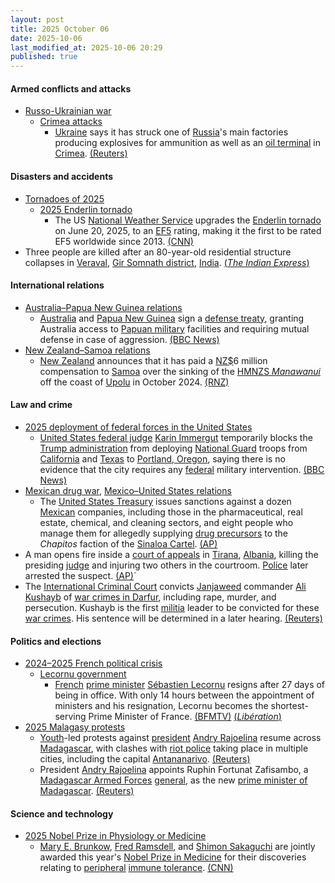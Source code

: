 ```yaml
---
layout: post
title: 2025 October 06
date: 2025-10-06
last_modified_at: 2025-10-06 20:29
published: true
---
```



#### Armed conflicts and attacks

* [Russo-Ukrainian war](https://en.wikipedia.org/wiki/Russo-Ukrainian_war_%282022%E2%80%93present%29 "Russo-Ukrainian war (2022–present)")
  * [Crimea attacks](https://en.wikipedia.org/wiki/Crimea_attacks_%282022%E2%80%93present%29 "Crimea attacks (2022–present)")
    * [Ukraine](https://en.wikipedia.org/wiki/Armed_Forces_of_Ukraine "Armed Forces of Ukraine") says it has struck one of [Russia](https://en.wikipedia.org/wiki/Russia "Russia")'s main factories producing explosives for ammunition as well as an [oil terminal](https://en.wikipedia.org/wiki/Oil_terminal "Oil terminal") in [Crimea](https://en.wikipedia.org/wiki/Republic_of_Crimea_%28Russia%29 "Republic of Crimea (Russia)"). [(Reuters)](https://www.reuters.com/business/aerospace-defense/ukraine-says-it-struck-major-russian-explosives-factory-oil-terminal-2025-10-06/)

#### Disasters and accidents

* [Tornadoes of 2025](https://en.wikipedia.org/wiki/Tornadoes_of_2025 "Tornadoes of 2025")
  * [2025 Enderlin tornado](https://en.wikipedia.org/wiki/2025_Enderlin_tornado "2025 Enderlin tornado")
    * The US [National Weather Service](https://en.wikipedia.org/wiki/National_Weather_Service "National Weather Service") upgrades the [Enderlin tornado](https://en.wikipedia.org/wiki/2025_Enderlin_tornado "2025 Enderlin tornado") on June 20, 2025, to an [EF5](https://en.wikipedia.org/wiki/Enhanced_Fujita_scale "Enhanced Fujita scale") rating, making it the first to be rated EF5 worldwide since 2013. [(CNN)](https://www.cnn.com/2025/10/06/weather/the-us-records-its-first-ef5-tornado-in)
* Three people are killed after an 80-year-old residential structure collapses in [Veraval](https://en.wikipedia.org/wiki/Veraval "Veraval"), [Gir Somnath district](https://en.wikipedia.org/wiki/Gir_Somnath_district "Gir Somnath district"), [India](https://en.wikipedia.org/wiki/India "India"). [(*The Indian Express*)](https://indianexpress.com/article/cities/ahmedabad/gujarat-veraval-city-80-year-old-house-collapse-10290833/?ref=archive_pg)

#### International relations

* [Australia–Papua New Guinea relations](https://en.wikipedia.org/wiki/Australia%E2%80%93Papua_New_Guinea_relations "Australia–Papua New Guinea relations")
  * [Australia](https://en.wikipedia.org/wiki/Australia "Australia") and [Papua New Guinea](https://en.wikipedia.org/wiki/Papua_New_Guinea "Papua New Guinea") sign a [defense treaty](https://en.wikipedia.org/wiki/Defense_treaty "Defense treaty"), granting Australia access to [Papuan military](https://en.wikipedia.org/wiki/Papua_New_Guinea_Defence_Force "Papua New Guinea Defence Force") facilities and requiring mutual defense in case of aggression. [(BBC News)](https://www.bbc.com/news/articles/cp9824r3p31o)
* [New Zealand–Samoa relations](https://en.wikipedia.org/wiki/New_Zealand%E2%80%93Samoa_relations "New Zealand–Samoa relations")
  * [New Zealand](https://en.wikipedia.org/wiki/New_Zealand "New Zealand") announces that it has paid a [NZ$](https://en.wikipedia.org/wiki/New_Zealand_dollar "New Zealand dollar")6 million compensation to [Samoa](https://en.wikipedia.org/wiki/Samoa "Samoa") over the sinking of the [HMNZS *Manawanui*](https://en.wikipedia.org/wiki/HMNZS_Manawanui_%282019%29 "HMNZS Manawanui (2019)") off the coast of [Upolu](https://en.wikipedia.org/wiki/Upolu "Upolu") in October 2024. [(RNZ)](https://www.rnz.co.nz/news/national/575097/new-zealand-pays-samoa-6m-over-grounding-of-hmnzs-manawanui)

#### Law and crime

* [2025 deployment of federal forces in the United States](https://en.wikipedia.org/wiki/2025_deployment_of_federal_forces_in_the_United_States "2025 deployment of federal forces in the United States")
  * [United States federal judge](https://en.wikipedia.org/wiki/United_States_federal_judge "United States federal judge") [Karin Immergut](https://en.wikipedia.org/wiki/Karin_Immergut "Karin Immergut") temporarily blocks the [Trump administration](https://en.wikipedia.org/wiki/Second_presidency_of_Donald_Trump "Second presidency of Donald Trump") from deploying [National Guard](https://en.wikipedia.org/wiki/National_Guard_%28United_States%29 "National Guard (United States)") troops from [California](https://en.wikipedia.org/wiki/California "California") and [Texas](https://en.wikipedia.org/wiki/Texas "Texas") to [Portland, Oregon](https://en.wikipedia.org/wiki/Portland%2C_Oregon "Portland, Oregon"), saying there is no evidence that the city requires any [federal](https://en.wikipedia.org/wiki/Federal_government_of_the_United_States "Federal government of the United States") military intervention. [(BBC News)](https://www.bbc.co.uk/news/articles/c740elm70z7o)
* [Mexican drug war](https://en.wikipedia.org/wiki/Mexican_drug_war "Mexican drug war"), [Mexico–United States relations](https://en.wikipedia.org/wiki/Mexico%E2%80%93United_States_relations "Mexico–United States relations")
  * The [United States Treasury](https://en.wikipedia.org/wiki/United_States_Treasury "United States Treasury") issues sanctions against a dozen [Mexican](https://en.wikipedia.org/wiki/Mexico "Mexico") companies, including those in the pharmaceutical, real estate, chemical, and cleaning sectors, and eight people who manage them for allegedly supplying [drug precursors](https://en.wikipedia.org/wiki/Drug_precursors "Drug precursors") to the *Chapitos* faction of the [Sinaloa Cartel](https://en.wikipedia.org/wiki/Sinaloa_Cartel "Sinaloa Cartel"). [(AP)](https://apnews.com/article/fentanyl-mexico-sinaloa-cartel-chapitos-similab-us-sanctions-451840fb9ae5ebc637016ad69d7f2899)
* A man opens fire inside a [court of appeals](https://en.wikipedia.org/wiki/Court_of_appeals "Court of appeals") in [Tirana](https://en.wikipedia.org/wiki/Tirana "Tirana"), [Albania](https://en.wikipedia.org/wiki/Albania "Albania"), killing the presiding [judge](https://en.wikipedia.org/wiki/Judge "Judge") and injuring two others in the courtroom. [Police](https://en.wikipedia.org/wiki/Law_enforcement_in_Albania "Law enforcement in Albania") later arrested the suspect. [(AP)](https://apnews.com/article/albania-judge-shot-dead-during-trial-9c6b79adfad08cc1654367717e85bdac)´
* The [International Criminal Court](https://en.wikipedia.org/wiki/International_Criminal_Court_investigation_in_Darfur "International Criminal Court investigation in Darfur") convicts [Janjaweed](https://en.wikipedia.org/wiki/Janjaweed "Janjaweed") commander [Ali Kushayb](https://en.wikipedia.org/wiki/Ali_Kushayb "Ali Kushayb") of [war crimes in Darfur](https://en.wikipedia.org/wiki/War_in_Darfur "War in Darfur"), including rape, murder, and persecution. Kushayb is the first [militia](https://en.wikipedia.org/wiki/Militia "Militia") leader to be convicted for these [war crimes](https://en.wikipedia.org/wiki/War_crimes "War crimes"). His sentence will be determined in a later hearing. [(Reuters)](https://www.reuters.com/world/africa/icc-convicts-first-darfur-militia-leader-war-crimes-2025-10-06/)

#### Politics and elections

* [2024–2025 French political crisis](https://en.wikipedia.org/wiki/2024%E2%80%932025_French_political_crisis "2024–2025 French political crisis")
  * [Lecornu government](https://en.wikipedia.org/wiki/Lecornu_government "Lecornu government")
    * [French](https://en.wikipedia.org/wiki/France "France") [prime minister](https://en.wikipedia.org/wiki/Prime_Minister_of_France "Prime Minister of France") [Sébastien Lecornu](https://en.wikipedia.org/wiki/S%C3%A9bastien_Lecornu "Sébastien Lecornu") resigns after 27 days of being in office. With only 14 hours between the appointment of ministers and his resignation, Lecornu becomes the shortest-serving Prime Minister of France. [(BFMTV)](https://www.bfmtv.com/politique/gouvernement/direct-le-nouveau-gouvernement-peine-nomme-deja-condamne-bruno-retailleau-convoque-une-reunion-d-urgence-des-lr-premier-conseil-des-ministres-a-16h_LN-202510060066.html) [(*Libération*)](https://www.liberation.fr/politique/quatorze-heures-demission-comprise-le-desastre-annonce-du-gouvernement-lecornu-20251006_LNP376GAR5HZFBBL2GDRNWJDHA/)
* [2025 Malagasy protests](https://en.wikipedia.org/wiki/2025_Malagasy_protests "2025 Malagasy protests")
  * [Youth](https://en.wikipedia.org/wiki/Generation_Z "Generation Z")-led protests against [president](https://en.wikipedia.org/wiki/List_of_presidents_of_Madagascar "List of presidents of Madagascar") [Andry Rajoelina](https://en.wikipedia.org/wiki/Andry_Rajoelina "Andry Rajoelina") resume across [Madagascar](https://en.wikipedia.org/wiki/Madagascar "Madagascar"), with clashes with [riot police](https://en.wikipedia.org/wiki/Riot_police "Riot police") taking place in multiple cities, including the capital [Antananarivo](https://en.wikipedia.org/wiki/Antananarivo "Antananarivo"). [(Reuters)](https://www.reuters.com/world/africa/anti-government-protests-resume-several-madagascar-cities-2025-10-06/)
  * President [Andry Rajoelina](https://en.wikipedia.org/wiki/Andry_Rajoelina "Andry Rajoelina") appoints Ruphin Fortunat Zafisambo, a [Madagascar Armed Forces](https://en.wikipedia.org/wiki/Madagascar_Armed_Forces "Madagascar Armed Forces") [general](https://en.wikipedia.org/wiki/General_officer "General officer"), as the new [prime minister of Madagascar](https://en.wikipedia.org/wiki/Prime_Minister_of_Madagascar "Prime Minister of Madagascar"). [(Reuters)](https://www.reuters.com/world/africa/madagascar-president-names-military-general-new-prime-minister-2025-10-06/)

#### Science and technology

* [2025 Nobel Prize in Physiology or Medicine](https://en.wikipedia.org/wiki/2025_Nobel_Prize_in_Physiology_or_Medicine "2025 Nobel Prize in Physiology or Medicine")
  * [Mary E. Brunkow](https://en.wikipedia.org/wiki/Mary_E._Brunkow "Mary E. Brunkow"), [Fred Ramsdell](https://en.wikipedia.org/wiki/Fred_Ramsdell "Fred Ramsdell"), and [Shimon Sakaguchi](https://en.wikipedia.org/wiki/Shimon_Sakaguchi "Shimon Sakaguchi") are jointly awarded this year's [Nobel Prize in Medicine](https://en.wikipedia.org/wiki/Nobel_Prize_in_Medicine "Nobel Prize in Medicine") for their discoveries relating to [peripheral](https://en.wikipedia.org/wiki/Peripheral_tolerance "Peripheral tolerance") [immune tolerance](https://en.wikipedia.org/wiki/Immune_tolerance "Immune tolerance"). [(CNN)](https://edition.cnn.com/2025/10/06/science/nobel-prize-medicine-brunkow-ramsdell-sakaguchi-immune-system-intl)
